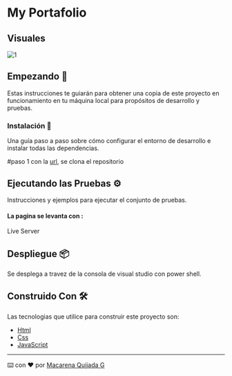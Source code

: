 # My Portafolio

## Visuales
![1](https://github.com/MacarenaQuijadaG/My-Portafolio/assets/50925916/973061b3-2e24-4c6a-9540-f0971cac2bc8)


## Empezando 🚀

Estas instrucciones te guiarán para obtener una copia de este proyecto en funcionamiento en tu máquina local para propósitos de desarrollo y pruebas.

### Instalación 🔧

Una guía paso a paso sobre cómo configurar el entorno de desarrollo e instalar todas las dependencias.

#paso 1
con la [url](https://github.com/MacarenaQuijadaG/My-Portafolio.git), se clona el repositorio

## Ejecutando las Pruebas ⚙️

Instrucciones y ejemplos para ejecutar el conjunto de pruebas.

####  La pagina se levanta con :

Live Server

## Despliegue 📦

Se desplega a travez de la consola de visual studio con power shell.

## Construido Con 🛠️

Las tecnologias que utilice para construir este proyecto son:
- [Html](https://developer.mozilla.org/es/docs/Web/HTML)
- [Css](https://developer.mozilla.org/es/docs/Web/CSS)
- [JavaScript](https://developer.mozilla.org/es/docs/Web/JavaScript)

---

⌨️ con ❤️ por [Macarena Quijada G](https://github.com/MacarenaQuijadaG)
